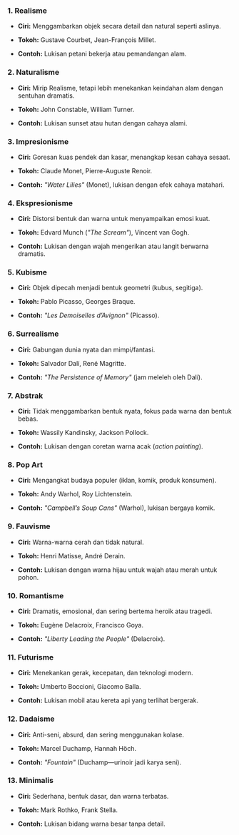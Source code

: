 ### **1. Realisme**

- **Ciri:** Menggambarkan objek secara detail dan natural seperti aslinya.
    
- **Tokoh:** Gustave Courbet, Jean-François Millet.
    
- **Contoh:** Lukisan petani bekerja atau pemandangan alam.
    

### **2. Naturalisme**

- **Ciri:** Mirip Realisme, tetapi lebih menekankan keindahan alam dengan sentuhan dramatis.
    
- **Tokoh:** John Constable, William Turner.
    
- **Contoh:** Lukisan sunset atau hutan dengan cahaya alami.
    

### **3. Impresionisme**

- **Ciri:** Goresan kuas pendek dan kasar, menangkap kesan cahaya sesaat.
    
- **Tokoh:** Claude Monet, Pierre-Auguste Renoir.
    
- **Contoh:** _"Water Lilies"_ (Monet), lukisan dengan efek cahaya matahari.
    

### **4. Ekspresionisme**

- **Ciri:** Distorsi bentuk dan warna untuk menyampaikan emosi kuat.
    
- **Tokoh:** Edvard Munch (_"The Scream"_), Vincent van Gogh.
    
- **Contoh:** Lukisan dengan wajah mengerikan atau langit berwarna dramatis.
    

### **5. Kubisme**

- **Ciri:** Objek dipecah menjadi bentuk geometri (kubus, segitiga).
    
- **Tokoh:** Pablo Picasso, Georges Braque.
    
- **Contoh:** _"Les Demoiselles d’Avignon"_ (Picasso).
    

### **6. Surrealisme**

- **Ciri:** Gabungan dunia nyata dan mimpi/fantasi.
    
- **Tokoh:** Salvador Dalí, René Magritte.
    
- **Contoh:** _"The Persistence of Memory"_ (jam meleleh oleh Dalí).
    

### **7. Abstrak**

- **Ciri:** Tidak menggambarkan bentuk nyata, fokus pada warna dan bentuk bebas.
    
- **Tokoh:** Wassily Kandinsky, Jackson Pollock.
    
- **Contoh:** Lukisan dengan coretan warna acak (_action painting_).
    

### **8. Pop Art**

- **Ciri:** Mengangkat budaya populer (iklan, komik, produk konsumen).
    
- **Tokoh:** Andy Warhol, Roy Lichtenstein.
    
- **Contoh:** _"Campbell’s Soup Cans"_ (Warhol), lukisan bergaya komik.
    

### **9. Fauvisme**

- **Ciri:** Warna-warna cerah dan tidak natural.
    
- **Tokoh:** Henri Matisse, André Derain.
    
- **Contoh:** Lukisan dengan warna hijau untuk wajah atau merah untuk pohon.
    

### **10. Romantisme**

- **Ciri:** Dramatis, emosional, dan sering bertema heroik atau tragedi.
    
- **Tokoh:** Eugène Delacroix, Francisco Goya.
    
- **Contoh:** _"Liberty Leading the People"_ (Delacroix).
    

### **11. Futurisme**

- **Ciri:** Menekankan gerak, kecepatan, dan teknologi modern.
    
- **Tokoh:** Umberto Boccioni, Giacomo Balla.
    
- **Contoh:** Lukisan mobil atau kereta api yang terlihat bergerak.
    

### **12. Dadaisme**

- **Ciri:** Anti-seni, absurd, dan sering menggunakan kolase.
    
- **Tokoh:** Marcel Duchamp, Hannah Höch.
    
- **Contoh:** _"Fountain"_ (Duchamp—urinoir jadi karya seni).
    

### **13. Minimalis**

- **Ciri:** Sederhana, bentuk dasar, dan warna terbatas.
    
- **Tokoh:** Mark Rothko, Frank Stella.
    
- **Contoh:** Lukisan bidang warna besar tanpa detail.